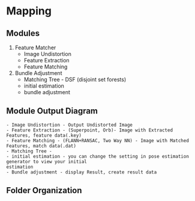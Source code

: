 # Mapping

## Modules
1. Feature Matcher
    - Image Undistortion
    - Feature Extraction
    - Feature Matching
2. Bundle Adjustment
    - Matching Tree - DSF (disjoint set forests)
    - initial estimation
    - bundle adjustment

## Module Output Diagram
    - Image Undistortion - Output Undistorted Image
    - Feature Extraction - (Superpoint, Orb)- Image with Extracted Features, feature data(.key) 
    - Feature Matching - (FLANN+RANSAC, Two Way NN) - Image with Matched Features, match data(.dat)
    - Matching Tree - 
    - initial estimation - you can change the setting in pose estimation generator to view your initial                                 estimation
    - Bundle adjustment - display Result, create result data

## Folder Organization